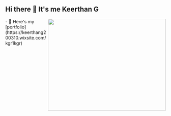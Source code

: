 

## Hi there 👋 It's me Keerthan G


<img align="right" width="370" height="290" src="https://i.pinimg.com/originals/47/f0/34/47f0342cec72b800463bf003eac1257e.gif">
- 🔭 Here's my [portfolio](https://keerthang200310.wixsite.com/kgr1kgr)                                                 
